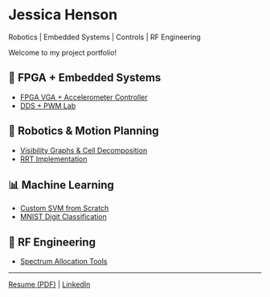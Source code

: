 # Jessica Henson
Robotics | Embedded Systems | Controls | RF Engineering  

Welcome to my project portfolio!  

## 🔲 FPGA + Embedded Systems
- [FPGA VGA + Accelerometer Controller](https://github.com/yourusername/fpga-vga-accelerometer)  
- [DDS + PWM Lab](https://github.com/yourusername/dds-pwm-lab)  

## 🤖 Robotics & Motion Planning
- [Visibility Graphs & Cell Decomposition](https://github.com/yourusername/robot-motion-planning)  
- [RRT Implementation](https://github.com/yourusername/rrt-planner)  

## 📊 Machine Learning
- [Custom SVM from Scratch](https://github.com/yourusername/svm-scratch)  
- [MNIST Digit Classification](https://github.com/yourusername/mnist-dct)  

## 📡 RF Engineering
- [Spectrum Allocation Tools](https://github.com/yourusername/rf-tools)  

---
[Resume (PDF)](https://link-to-resume.com) | [LinkedIn]((https://www.linkedin.com/in/jessicanhenson/))
